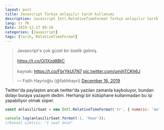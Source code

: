 ```yaml
---
layout: post
title: Javascript Türkçe anlaşılır tarih kullanımı
description: Javascript Intl.RelativeTimeFormat Türkçe anlaşılır tarih hazır nesnesi
lang: tr_TR
Date: 2019-12-27 09:10
categories: [Javascript]
tags: [tarih, RelativeTimeFormat]
---
```


<blockquote class="twitter-tweet" data-partner="tweetdeck"><p lang="tr" dir="ltr">Javascript&#39;e çok güzel bir özelik gelmiş.<br><br> <a href="https://t.co/Oi1Xzd8BtC">https://t.co/Oi1Xzd8BtC</a><br><br>kaynak: <a href="https://t.co/FbrYkUl7N7">https://t.co/FbrYkUl7N7</a> <a href="https://t.co/umjhTCKh6J">pic.twitter.com/umjhTCKh6J</a></p>&mdash; Fatih Hayrioğlu (@fatihhayri) <a href="https://twitter.com/fatihhayri/status/1206433783089639424?ref_src=twsrc%5Etfw">December 16, 2019</a></blockquote>
<script async src="https://platform.twitter.com/widgets.js" charset="utf-8"></script>

Twitter'da paylaştım ancak twitter'da yazılan zamanla kayboluyor, bundan dolayı buraya yazayım dedim. Herhangi bir kütüphane kullanmadan bu işi yapabiliyor olmak süper.

```js
const anlasilirSaat = new Intl.RelativeTimeFormat('tr', { numeric: 'auto' });

console.log(anlasilirSaat.format(-1, 'hour'));
//konsol çıktısı: "1 saat önce"
```
